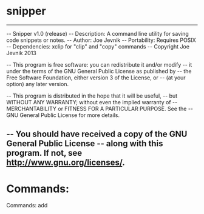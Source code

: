 snipper
=======
-----------------------------------------------------------------------------
-- Snipper v1.0 (release)
-- Description: A command line utility for saving code snippets or notes.
-- Author: Joe Jevnik
-- Portability: Requires POSIX
-- Dependencies: xclip for "clip" and "copy" commands
-- Copyright Joe Jevnik 2013

-- This program is free software: you can redistribute it and/or modify
-- it under the terms of the GNU General Public License as published by
-- the Free Software Foundation, either version 3 of the License, or
-- (at your option) any later version.

-- This program is distributed in the hope that it will be useful,
-- but WITHOUT ANY WARRANTY; without even the implied warranty of
-- MERCHANTABILITY or FITNESS FOR A PARTICULAR PURPOSE.  See the
-- GNU General Public License for more details.

-- You should have received a copy of the GNU General Public License
-- along with this program.  If not, see <http://www.gnu.org/licenses/>.
-----------------------------------------------------------------------------


Commands:
=========
Commands:
 add <title> <lang> <cont> - adds a Snip with the given 
                             parameters
 print <title> - Returns the Snip with the given title.
 search <fragment> - Returns the title of Snips that
                     have fragment anywhere in their
                     contents.
 lang <lang> - Returns a list of all Snips that are of
               the given language.
 list - Returns the title of every Snip in your library.
 remove <title> - Removes the give Snip from the library.
 clear - Clears your whole library.
 copy <title> - copies the contents of the snip to the clipoard.
 clip <title> <lang> - Creates a snip with the given title and 
                       lang and pulls the contents from the clipboard.
 eval <title> - Evaluates the Snip if it is a valid function
 version - Returns the given version information.
 help - Prints this message.
